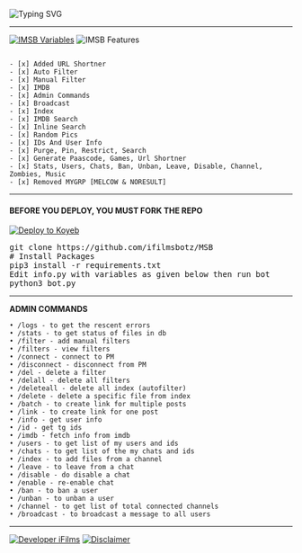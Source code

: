 ![Typing SVG](https://readme-typing-svg.herokuapp.com/?lines=IFILMS+MOVIE+SEARCH+BOT+!;CREATED+BY+IFILMS+TEAM!;A+ADVANCE+BOT+WITH+COOL+FEATURES!)
</p>

-------

[![IMSB Variables](https://img.shields.io/badge/IMSB-Variables-brightgreen)](https://github.com/ifilmsbotz/IMSB/blob/main/info.py) ![IMSB Features](https://img.shields.io/badge/IMSB-Features-brightgreen)
```

- [x] Added URL Shortner 
- [x] Auto Filter
- [x] Manual Filter
- [x] IMDB
- [x] Admin Commands
- [x] Broadcast
- [x] Index
- [x] IMDB Search
- [x] Inline Search
- [x] Random Pics
- [x] IDs And User Info 
- [x] Purge, Pin, Restrict, Search 
- [x] Generate Paascode, Games, Url Shortner 
- [x] Stats, Users, Chats, Ban, Unban, Leave, Disable, Channel, Zombies, Music
- [x] Removed MYGRP [MELCOW & NORESULT]
```
---------------
#### **BEFORE YOU DEPLOY, YOU MUST FORK THE REPO**
   
[![Deploy to Koyeb](https://www.koyeb.com/static/images/deploy/button.svg)](https://app.koyeb.com/deploy?type=git&repository=github.com/GreyMattersBot/url-auto-delete-shortener-bot&branch=koyeb&name=urlshortautofilterbot)

<p>
<pre>
git clone https://github.com/ifilmsbotz/MSB
# Install Packages
pip3 install -r requirements.txt
Edit info.py with variables as given below then run bot
python3 bot.py
</pre>
</p>

-----------
**ADMIN COMMANDS**
```
• /logs - to get the rescent errors
• /stats - to get status of files in db
• /filter - add manual filters
• /filters - view filters
• /connect - connect to PM
• /disconnect - disconnect from PM
• /del - delete a filter
• /delall - delete all filters
• /deleteall - delete all index (autofilter)
• /delete - delete a specific file from index
• /batch - to create link for multiple posts
• /link - to create link for one post
• /info - get user info
• /id - get tg ids
• /imdb - fetch info from imdb
• /users - to get list of my users and ids
• /chats - to get list of the my chats and ids 
• /index - to add files from a channel
• /leave - to leave from a chat
• /disable - do disable a chat
• /enable - re-enable chat
• /ban - to ban a user
• /unban - to unban a user
• /channel - to get list of total connected channels
• /broadcast - to broadcast a message to all users
```

------
[![Developer iFilms](https://img.shields.io/badge/Developer-iFilmsBotz-brightgreen)](https://t.me/iFilms_Studios)    [![Disclaimer](https://img.shields.io/badge/Disclaimer-brightgreen)]([https://t.me/iFilms_Studios\](https://github.com/ifilmsbotz/IMSB/blob/main/LICENSE))
